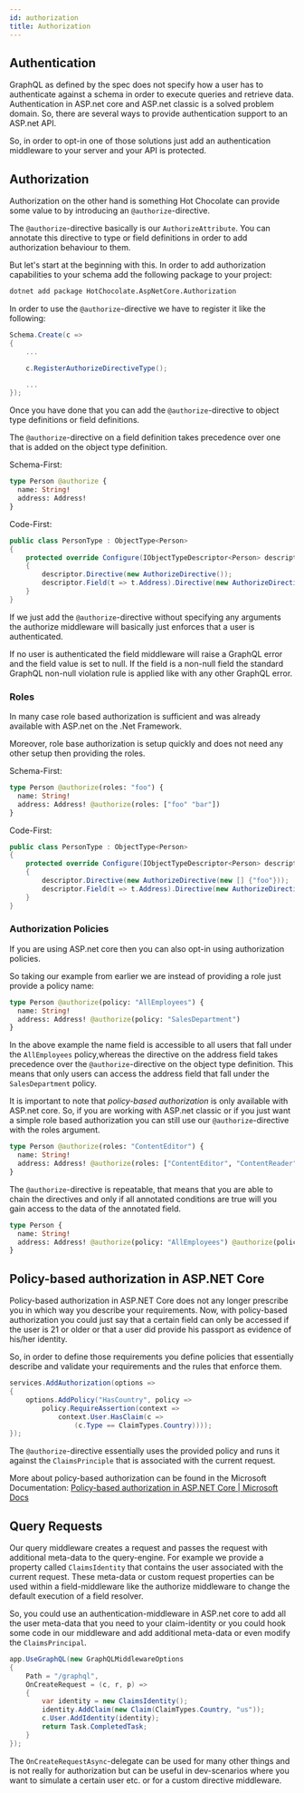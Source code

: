 ```yaml
---
id: authorization
title: Authorization
---
```


## Authentication

GraphQL as defined by the spec does not specify how a user has to authenticate against a schema in order to execute queries and retrieve data. Authentication in ASP.net core and ASP.net classic is a solved problem domain. So, there are several ways to provide authentication support to an ASP.net API.

So, in order to opt-in one of those solutions just add an authentication middleware to your server and your API is protected.

## Authorization

Authorization on the other hand is something Hot Chocolate can provide some value to by introducing an `@authorize`-directive.

The `@authorize`-directive basically is our `AuthorizeAttribute`. You can annotate this directive to type or field definitions in order to add authorization behaviour to them.

But let's start at the beginning with this. In order to add authorization capabilities to your schema add the following package to your project:

```bash
dotnet add package HotChocolate.AspNetCore.Authorization
```

In order to use the `@authorize`-directive we have to register it like the following:

```csharp
Schema.Create(c =>
{
    ...

    c.RegisterAuthorizeDirectiveType();

    ...
});
```

Once you have done that you can add the `@authorize`-directive to object type definitions or field definitions.

The `@authorize`-directive on a field definition takes precedence over one that is added on the object type definition.

Schema-First:

```graphql
type Person @authorize {
  name: String!
  address: Address!
}
```

Code-First:

```csharp
public class PersonType : ObjectType<Person>
{
    protected override Configure(IObjectTypeDescriptor<Person> descriptor)
    {
        descriptor.Directive(new AuthorizeDirective());
        descriptor.Field(t => t.Address).Directive(new AuthorizeDirective());
    }
}
```

If we just add the `@authorize`-directive without specifying any arguments the authorize middleware will basically just enforces that a user is authenticated. 

If no user is authenticated the field middleware will raise a GraphQL error and the field value is set to null. If the field is a non-null field the standard GraphQL non-null violation rule is applied like with any other GraphQL error.

### Roles

In many case role based authorization is sufficient and was already available with ASP.net on the .Net Framework. 

Moreover, role base authorization is setup quickly and does not need any other setup then providing the roles.

Schema-First:

```graphql
type Person @authorize(roles: "foo") {
  name: String!
  address: Address! @authorize(roles: ["foo" "bar"])
}
```

Code-First:

```csharp
public class PersonType : ObjectType<Person>
{
    protected override Configure(IObjectTypeDescriptor<Person> descriptor)
    {
        descriptor.Directive(new AuthorizeDirective(new [] {"foo"}));
        descriptor.Field(t => t.Address).Directive(new AuthorizeDirective(new [] {"foo", "bar"}));
    }
}
```

### Authorization Policies

If you are using ASP.net core then you can also opt-in using authorization policies.

So taking our example from earlier we are instead of providing a role just provide a policy name:

```graphql
type Person @authorize(policy: "AllEmployees") {
  name: String!
  address: Address! @authorize(policy: "SalesDepartment")
}
```

In the above example the name field is accessible to all users that fall under the `AllEmployees` policy,whereas the directive on the address field takes precedence over the `@authorize`-directive on the object type definition. This means that only users can access the address field that fall under the `SalesDepartment` policy.

It is important to note that _policy-based authorization_ is only available with ASP.net core. So, if you are working with ASP.net classic or if you just want a simple role based authorization you can still use our `@authorize`-directive with the roles argument.

```graphql
type Person @authorize(roles: "ContentEditor") {
  name: String!
  address: Address! @authorize(roles: ["ContentEditor", "ContentReader"])
}
```

The `@authorize`-directive is repeatable, that means that you are able to chain the directives and only if all annotated conditions are true will you gain access to the data of the annotated field.

```graphql
type Person {
  name: String!
  address: Address! @authorize(policy: "AllEmployees") @authorize(policy: "SalesDepartment") @authorize(roles: "FooBar")
}
```

## Policy-based authorization in ASP.NET Core

Policy-based authorization in ASP.NET Core does not any longer prescribe you in which way you describe your requirements. Now, with policy-based authorization you could just say that a certain field can only be accessed if the user is 21 or older or that a user did provide his passport as evidence of his/her identity.

So, in order to define those requirements you define policies that essentially describe and validate your requirements and the rules that enforce them.

```csharp
services.AddAuthorization(options =>
{
    options.AddPolicy("HasCountry", policy =>
        policy.RequireAssertion(context =>
            context.User.HasClaim(c =>
                (c.Type == ClaimTypes.Country))));
});
```

The `@authorize`-directive essentially uses the provided policy and runs it against the `ClaimsPrinciple` that is associated with the current request.

More about policy-based authorization can be found in the Microsoft Documentation:
[Policy-based authorization in ASP.NET Core | Microsoft Docs](https://docs.microsoft.com/en-us/aspnet/core/security/authorization/policies?view=aspnetcore-2.1)

## Query Requests

Our query middleware creates a request and passes the request with additional meta-data to the query-engine. For example we provide a property called `ClaimsIdentity` that contains the user associated with the current request. These meta-data or custom request properties can be used within a field-middleware like the authorize middleware to change the default execution of a field resolver.

So, you could use an authentication-middleware in ASP.net core to add all the user meta-data that you need to your claim-identity or you could hook some code in our middleware and add additional meta-data or even modify the `ClaimsPrincipal`.

```csharp
app.UseGraphQL(new GraphQLMiddlewareOptions
{
    Path = "/graphql",
    OnCreateRequest = (c, r, p) =>
    {
        var identity = new ClaimsIdentity();
        identity.AddClaim(new Claim(ClaimTypes.Country, "us"));
        c.User.AddIdentity(identity);
        return Task.CompletedTask;
    }
});
```

The `OnCreateRequestAsync`-delegate can be used for many other things and is not really for authorization but can be useful in dev-scenarios where you want to simulate a certain user etc. or for a custom directive middleware.
